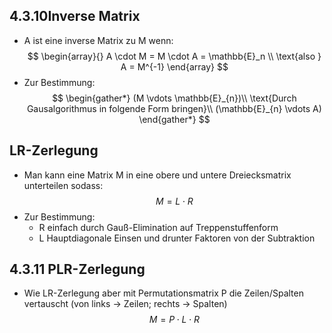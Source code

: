 ## 4.3.10Inverse Matrix
- A ist eine inverse Matrix zu M wenn:
$$
\begin{array}{}
A \cdot M = M \cdot A = \mathbb{E}_n \\
\text{also } A = M^{-1}
\end{array}
$$  
- Zur Bestimmung:
$$
\begin{gather*}
(M \vdots \mathbb{E}_{n})\\
\text{Durch Gausalgorithmus in folgende Form bringen}\\
(\mathbb{E}_{n} \vdots A)
\end{gather*}
$$
## LR-Zerlegung
- Man kann eine Matrix M in eine obere und untere Dreiecksmatrix unterteilen sodass:
$$
M = L \cdot R
$$
- Zur Bestimmung:
	- R einfach durch Gauß-Elimination auf Treppenstuffenform
	- L Hauptdiagonale Einsen und drunter Faktoren von der Subtraktion
## 4.3.11 PLR-Zerlegung
- Wie LR-Zerlegung aber mit Permutationsmatrix P die Zeilen/Spalten vertauscht (von links -> Zeilen; rechts -> Spalten)
$$
M = P \cdot L \cdot R
$$
